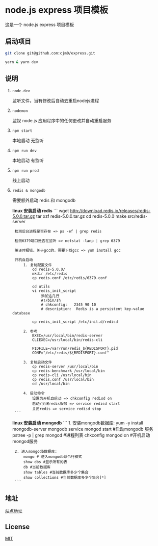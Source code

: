 
# node.js express 项目模板

这是一个 node.js express 项目模板

## 启动项目

```bash
git clone git@github.com:cjm0/express.git

yarn & yarn dev

```

## 说明

1. `node-dev` 
    
    监听文件，当有修改后自动去重启nodejs进程

2. `nodemon` 
    
    监视 node.js 应用程序中的任何更改并自动重启服务

3. `npm start` 
    
    本地启动 无监听

4. `npm run dev` 
    
    本地启动 有监听

5. `npm run prod` 
    
    线上启动

6. `redis & mongodb`
    
    需要额外启动 redis 和 mongodb  

    **linux 安装启动 redis**
        ```
        wget http://download.redis.io/releases/redis-5.0.0.tar.gz
        tar xzf redis-5.0.0.tar.gz
        cd redis-5.0.0
        make 
        src/redis-server

        检测后台进程是否存在 => ps -ef | grep redis

        检测6379端口是否在监听 => netstat -lanp | grep 6379

        编译时报错，关于gcc的，需要下载gcc => yum install gcc

        开机自启动
            1. 复制配置文件
                cd redis-5.0.0/
                mkdir /etc/redis
                cp redis.conf /etc/redis/6379.conf

                cd utils
                vi redis_init_script 
                    添加这几行
                    #!/bin/sh
                    # chkconfig:   2345 90 10
                    # description:  Redis is a persistent key-value database

                cp redis_init_script /etc/init.d/redisd

            2. 参考
                EXEC=/usr/local/bin/redis-server
                CLIEXEC=/usr/local/bin/redis-cli

                PIDFILE=/var/run/redis_${REDISPORT}.pid
                CONF="/etc/redis/${REDISPORT}.conf"

            3. 复制启动文件
                cp redis-server /usr/local/bin
                cp redis-benchmark /usr/local/bin
                cp redis-cli /usr/local/bin
                cp redis.conf /usr/local/bin
                cd /usr/local/bin

            4. 启动命令
                设置为开机自启动 => chkconfig redisd on 
                启动/关闭redis服务 => service redisd start
                关闭redis => service redisd stop
        ```
   
    **linux 安装启动 mongodb** 
        ```
        1. 安装mongodb数据库: 
            yum -y install mongodb-server mongodb 
            service mongod start #启动mongodb 服务 
            pstree -p | grep mongod #进程列表 
            chkconfig mongod on #开机启动mongod服务

        2. 进入mongodb数据库: 
            mongo # 进入mongodb命令行模式 
            show dbs #显示所有的表 
            db #当前数据库 
            show tables #当前数据库多少个集合 
            show collections #当前数据库多少个集合[*]
        ```
        
## 地址

[站点地址](http://express.bigqianduan.top)

## License

[MIT](./License)
